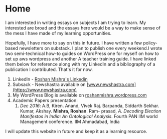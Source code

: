 # Home

I am interested in writing essays on subjects I am trying to learn. My interested are broad and the essays here would be a way to make sense of the mess I have made of my learning opportunities. 

Hopefully, I have more to say on this in future. I have written a few policy-based newsletters on substack. I plan to publish one every weekend.I wrote two semi-technical how-to guides on WordPress one for myself on how to set up aws wordpress and another A teacher training guide. I have linked them below for reference along with my LinkedIn and a bibliography of a publication I contributed. That's it for now. 

1. LinkedIn - [Roshan Mishra's Linkedin](https://www.linkedin.com/in/roshan-mishra/)
2. Subsack - Newshastra available on [www.newshastra.com](https://www.newshastra.com)
3. My WordPress Blog  is available on [roshanmishra.wordpress.com](https://roshanmishra.wordpress.com)
4. Academic Papers presentation: 
   1. *Dec 2016*: A.B, Kiren. Anand, Vivek Raj. Barpanda, Siddarth Sekhar. Kumar, Akshay. **Mishra, Roshan**. Ram-
prasad, _A. Decoding Election Manifestos in India: An Ontological Analysis_. Fourth PAN IIM world Management
conference. IIM Ahmadabad, India

I will update this website in future and keep it as a learning resource.